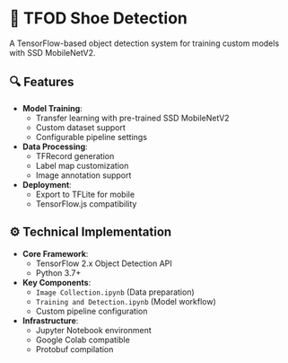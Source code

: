 # 🚀 TFOD Shoe Detection

A TensorFlow-based object detection system for training custom models with SSD MobileNetV2.

## 🔍 Features
- **Model Training**:
  - Transfer learning with pre-trained SSD MobileNetV2
  - Custom dataset support
  - Configurable pipeline settings
- **Data Processing**:
  - TFRecord generation
  - Label map customization
  - Image annotation support
- **Deployment**:
  - Export to TFLite for mobile
  - TensorFlow.js compatibility

## ⚙️ Technical Implementation
- **Core Framework**:
  - TensorFlow 2.x Object Detection API
  - Python 3.7+
- **Key Components**:
  - `Image Collection.ipynb` (Data preparation)
  - `Training and Detection.ipynb` (Model workflow)
  - Custom pipeline configuration
- **Infrastructure**:
  - Jupyter Notebook environment
  - Google Colab compatible
  - Protobuf compilation
